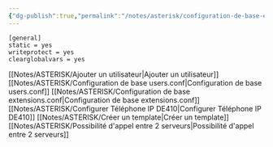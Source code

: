```yaml
---
{"dg-publish":true,"permalink":"/notes/asterisk/configuration-de-base-extensions-conf/"}
---
```


```
[general]
static = yes
writeprotect = yes
clearglobalvars = yes
```

[[Notes/ASTERISK/Ajouter un utilisateur\|Ajouter un utilisateur]]
[[Notes/ASTERISK/Configuration de base users.conf\|Configuration de base users.conf]]
[[Notes/ASTERISK/Configuration de base extensions.conf\|Configuration de base extensions.conf]]
[[Notes/ASTERISK/Configurer Téléphone IP DE410\|Configurer Téléphone IP DE410]]
[[Notes/ASTERISK/Créer un template\|Créer un template]]
[[Notes/ASTERISK/Possibilité d'appel entre 2 serveurs\|Possibilité d'appel entre 2 serveurs]]
